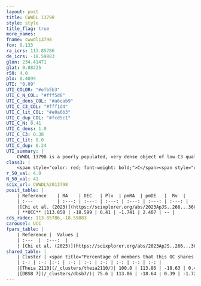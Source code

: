 ```yaml
---
layout: post
title: CWWDL 13798
style: style
title_flag: true
more_names: 
fname: cwwdl13798
fov: 0.133
ra_icrs: 113.85786
de_icrs: -18.59883
glon: 234.41471
glat: 0.88225
r50: 4.0
plx: 0.4099
UTI: "0.09"
UTI_COLOR: "#efb5b3"
UTI_C_N_COL: "#fff5d8"
UTI_C_dens_COL: "#a6cab9"
UTI_C_C3_COL: "#fff1d4"
UTI_C_lit_COL: "#e0a6b3"
UTI_C_dup_COL: "#fcd5c1"
UTI_C_N: 0.41
UTI_C_dens: 1.0
UTI_C_C3: 0.38
UTI_C_lit: 0.0
UTI_C_dup: 0.24
UTI_summary: |
    CWWDL 13798 is a poorly populated, very dense object of low C3 quality. It was recently reported in the literature.<br><br><span style="color: #99180f; font-weight: bold;">Warning: </span>This is likely a duplicate object, which shares a large percentage of members with at least one previously reported entry.
class3: |
    <span style="color: red; font-weight: bold;">C</span><span style="color: #FFC300; font-weight: bold;">B</span>
r_50_val: 4.0
N_50_val: 41
scix_url: CWWDL%2013798
posit_table: |
    | Reference    | RA    | DEC   | Plx  | pmRA  | pmDE   |  Rv  |
    | :---         | :---: | :---: | :---: | :---: | :---: | :---: |
    |[Chi et al. (2023)](https://scixplorer.org/abs/2023ApJS..266...36C) | 113.841 | -18.583 | 0.446 | -1.807 | 2.377 | 122.744 |
    | **UCC** |113.858 | -18.599 | 0.41 | -1.741 | 2.407 | -- | 
cds_radec: 113.85786,-18.59883
carousel: UCC
fpars_table: |
    | Reference |  Values |
    | :---  |  :---:  |
    | [Chi et al. (2023)](https://scixplorer.org/abs/2023ApJS..266...36C) | `logAge=7.58, Z=-0.58` |
shared_table: |
    | Cluster | <span title="Percentage of members that this OC shares with the ones listed">%</span>   | RA   | DEC   | Plx   | pmRA  | pmDE  | Rv | UTI |
    | :-: | :-: |:-: | :-: | :-: | :-: | :-: | :-: | :-: |
    |[Theia 2110](/_clusters/theia2110/)| 100.0 | 113.86 | -18.63 | 0.4 | -1.75 | 2.41 | 122.74 |0.18 |
    |[DBSB 7](/_clusters/dbsb7/)| 75.6 | 113.86 | -18.64 | 0.39 | -1.72 | 2.4 | 109.31 |0.68 |
---
```

